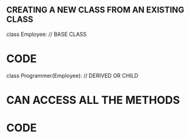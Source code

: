 ## CREATING A NEW CLASS FROM AN EXISTING CLASS

class Employee: // BASE CLASS 
# CODE 


class Programmer(Employee): // DERIVED OR CHILD
# CAN ACCESS ALL THE METHODS 
# CODE 


